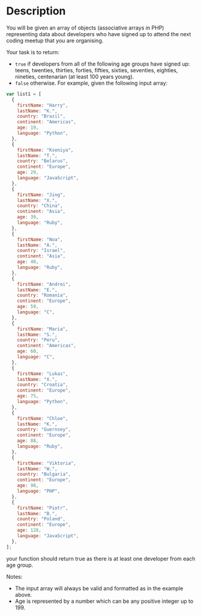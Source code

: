 # Description

You will be given an array of objects (associative arrays in PHP) representing data about developers who have signed up to attend the next coding meetup that you are organising.

Your task is to return:

- `true` if developers from all of the following age groups have signed up: teens, twenties, thirties, forties, fifties, sixties, seventies, eighties, nineties, centenarian (at least 100 years young).
- `false` otherwise.
  For example, given the following input array:

```js
var list1 = [
  {
    firstName: "Harry",
    lastName: "K.",
    country: "Brazil",
    continent: "Americas",
    age: 19,
    language: "Python",
  },
  {
    firstName: "Kseniya",
    lastName: "T.",
    country: "Belarus",
    continent: "Europe",
    age: 29,
    language: "JavaScript",
  },
  {
    firstName: "Jing",
    lastName: "X.",
    country: "China",
    continent: "Asia",
    age: 39,
    language: "Ruby",
  },
  {
    firstName: "Noa",
    lastName: "A.",
    country: "Israel",
    continent: "Asia",
    age: 40,
    language: "Ruby",
  },
  {
    firstName: "Andrei",
    lastName: "E.",
    country: "Romania",
    continent: "Europe",
    age: 59,
    language: "C",
  },
  {
    firstName: "Maria",
    lastName: "S.",
    country: "Peru",
    continent: "Americas",
    age: 60,
    language: "C",
  },
  {
    firstName: "Lukas",
    lastName: "X.",
    country: "Croatia",
    continent: "Europe",
    age: 75,
    language: "Python",
  },
  {
    firstName: "Chloe",
    lastName: "K.",
    country: "Guernsey",
    continent: "Europe",
    age: 88,
    language: "Ruby",
  },
  {
    firstName: "Viktoria",
    lastName: "W.",
    country: "Bulgaria",
    continent: "Europe",
    age: 98,
    language: "PHP",
  },
  {
    firstName: "Piotr",
    lastName: "B.",
    country: "Poland",
    continent: "Europe",
    age: 128,
    language: "JavaScript",
  },
];
```

your function should return true as there is at least one developer from each age group.

Notes:

- The input array will always be valid and formatted as in the example above.
- Age is represented by a number which can be any positive integer up to 199.
